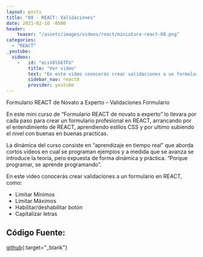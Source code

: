 ```yaml
---
layout: posts
title: "08 - REACT: Validaciones"
date: 2021-02-10 -0500
header:
    teaser: "/assets/images/videos/react/miniatura-react-08.png"
categories:
  - "REACT"
_youtube: 
  videos:
    -   id: "eLsV0lG6TFU"
        title: "Ver video"
        text: "En este video conocerás crear validaciones a un formulario en REACT" 
        sidebar_nav: react8
        provider: youtube
---
```


Formulario REACT de Novato a Experto – Validaciones Formulario

En este mini curso de “Formulario REACT de novato a experto” lo llevara por cada paso para crear un formulario profesional en REACT, arrancando por el entendimiento de REACT, aprendiendo estilos CSS y por ultimo subiendo el nivel con buenas en buenas practicas.

La dinámica del curso consiste en “aprendizaje en tiempo real” que aborda cortos videos en cual se programan ejemplos y a medida que se avanza se introduce la teoría, pero expuesta de forma dinámica y práctica. “Porque programar, se aprende programando”.

En este video conocerás crear validaciones a un formulario en REACT, como:

- Limitar Mínimos
- Limitar Máximos
- Habilitar/deshabilitar botón 
- Capitalizar letras   


## Código Fuente:

[github](https://github.com/gonzaloperezbarrios/mi_formulario-react-0-100/tree/07-validacion-formulario){:target="_blank"}
